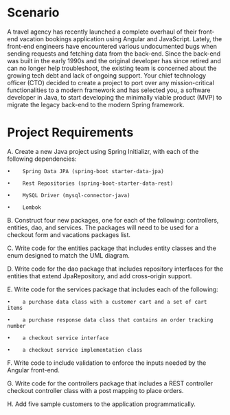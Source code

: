 # Scenario
A travel agency has recently launched a complete overhaul of their front-end vacation bookings application using Angular and JavaScript. Lately, the front-end engineers have encountered various undocumented bugs when sending requests and fetching data from the back-end. Since the back-end was built in the early 1990s and the original developer has since retired and can no longer help troubleshoot, the existing team is concerned about the growing tech debt and lack of ongoing support. Your chief technology officer (CTO) decided to create a project to port over any mission-critical functionalities to a modern framework and has selected you, a software developer in Java, to start developing the minimally viable product (MVP) to migrate the legacy back-end to the modern Spring framework.

# Project Requirements

A.   Create a new Java project using Spring Initializr, with each of the following dependencies:

    •    Spring Data JPA (spring-boot starter-data-jpa)

    •    Rest Repositories (spring-boot-starter-data-rest)

    •    MySQL Driver (mysql-connector-java)

    •    Lombok



B.   Construct four new packages, one for each of the following: controllers, entities, dao, and services. The packages will need to be used for a checkout form and vacations packages list.



C.   Write code for the entities package that includes entity classes and the enum designed to match the UML diagram.


D.   Write code for the dao package that includes repository interfaces for the entities that extend JpaRepository, and add cross-origin support.


E.   Write code for the services package that includes each of the following:

    •    a purchase data class with a customer cart and a set of cart items

    •    a purchase response data class that contains an order tracking number

    •    a checkout service interface

    •    a checkout service implementation class



F.   Write code to include validation to enforce the inputs needed by the Angular front-end.


G.   Write code for the controllers package that includes a REST controller checkout controller class with a post mapping to place orders.



H.   Add five sample customers to the application programmatically.
